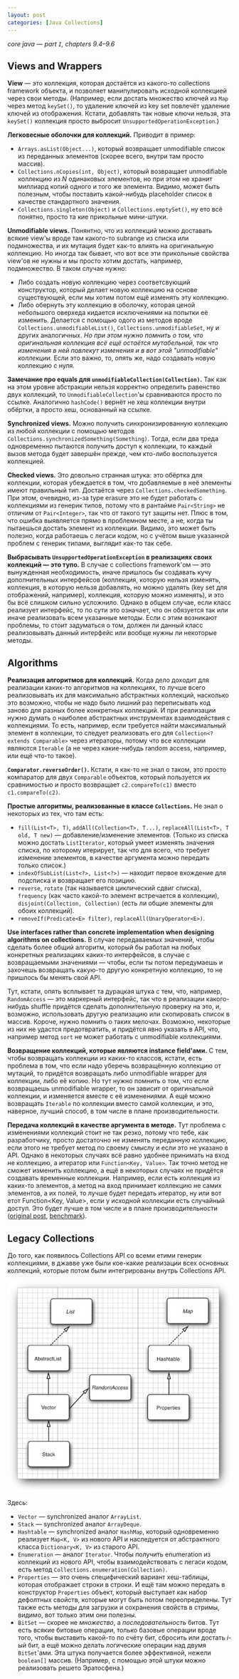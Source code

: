 ```yaml
---
layout: post
categories: [Java Collections]
---
```


*core java — part `I`, chapters 9.4–9.6* 

## Views and Wrappers

**View** — это коллекция, которая достаётся из какого-то collections framework объекта, и позволяет манипулировать исходной коллекцией через свои методы. (Например, если достать множество ключей из `Map` через метод `keySet()`, то удаление ключей из key set повлечёт удаление ключей из отображения. Кстати, добавлять так новые ключи нельзя, эта `keySet()` коллекция просто выбросит `UnsupportedOperationException`.)

**Легковесные оболочки для коллекций.** Приводит в пример:

- `Arrays.asList(Object...)`, который возвращает unmodifiable список из переданных элементов (скорее всего, внутри там просто массив).
- `Collections.nCopies(int, Object)`, который возвращает unmodifiable коллекцию из $N$ одинаковых элементов, но при этом не хранит миллиард копий одного и того же элемента. Видимо, может быть полезным, чтобы поставить какой-нибудь placeholder список в качестве стандартного значения.
- `Collections.singleton(Object)` и `Collections.emptySet()`, ну ето всё понятно, просто та кие прикольные мини-штуки.

**Unmodifiable views.** Понянтно, что из коллекций можно доставать всякие view'ы вроде там какого-то subrange из списка или подмножества, и их мутация будет как-то влиять на оригинальную коллекцию. Но иногда так бывает, что вот все эти прикольные свойства view'ов не нужны и мы просто хотим достать, например, подмножество. В таком случае нужно:

- Либо создать новую коллекцию через соответсвующий конструктор, который делает новую коллекцию на основе существующей, если мы хотим потом ещё изменять эту коллекцию.
- Либо обернуть эту коллекцию в оболочку, которая ценой небольшого оверхеда кидается исключениями на попытки её изменить. Делается с помощью одого из методов вроде `Collections.unmodifiableList()`, `Collections.unmodifiableSet`, ну и других аналогичных. *Но при этом нужно помнить о том, что оригинальная коллекция всё ещё остаётся мутабельной, так что изменения в ней повлекут изменения и в вот этой "unmodifiable" коллекции.* Если это важно, то, опять же, надо создавать новую коллекцию с нуля.

**Замечание про equals для `unmodifiableCollection(Collection)`.** Так как на этом уровне абстракции нельзя корректно определить равенство двух коллекций, то `UnmodifiableCollection`'ы сравниваются просто по ссылке. Аналогично `hashCode()` вернёт не хеш коллекции внутри обёртки, а просто хеш, основанный на ссылке.

**Synchronized views.** Можно получить синхронизированную коллекцию из любой коллекции с помощью методов ` Collections.synchronizedSomething(Something)`. Тогда, если два треда одновременно пытаются получить доступ к коллекции, то каждый вызов метода будет завершён прежде, чем кто-либо воспользуется коллекцией.

**Checked views.** Это довольно странная штука: это обёртка для коллекции, которая убеждается в том, что добавляемые в неё элементы имеют правильный тип. Достаётся через `Collections.checkedSomething`. При этом, очевидно, из-за type erasure это не будет работать с коллекциями из генерик типов, потому что в рантайме `Pair<String>` не отличим от `Pair<Integer>`, так что от такого тут защиты нет. Плюс в том, что ошибка выявляется прямо в проблемном месте, а не, когда ты пытаешься достать элемент из коллекции. Видимо, это может быть полезно, когда работаешь с легаси кодом, но с учётом выше указанной проблем с генерик типами, выглядит как-то так себе.

**Выбрасывать `UnsupportedOperationException` в реализациях своих коллекций — это тупо.** В случае с collections framework'ом — это вынужденная необходимость, иначе пришлось бы создавать кучу дополнительных интерфейсов (коллекция, которую нельзя изменять, коллекция, в которую нельзя добавлять, но можно удалять (key set для отображений, например), коллекция, которую можно изменять), и это бы всё слишком сильно усложнило. Однако в общем случае, если класс реализует интерфейс, то по сути это означает, что он обязуется так или иначе реализовать всем указанные методы. Если с этим возникают проблемы, то стоит задуматься о том, должен ли данный класс реализовывать данный интерфейс или вообще нужны ли некоторые методы.



## Algorithms

**Реализация алгоритмов для коллекций.** Когда дело доходит для реализации каких-то алгоритмов на коллекциях, то лучше всего реализовывать их для максимально абстрактных коллекций, насколько это возможно, чтобы не надо было лишний раз переписывать код заново для разных более конкретных коллекций. И при реализации нужно думать о наиболее абстрактных инструментах взаимодействия с коллекциями. То есть, например, если требуется найти максимальный элемент в коллекции, то следует реализовать его для `Collection<? extends Comparable>` через итераторы, потому что все коллекции являются `Iterable` (а не через какие-нибудь random access, например, или ещё что-то такое).

**`Comparator.reverseOrder()`.** Кстати, я как-то не знал о таком, это просто компаратор для двух `Comparable` объектов, который пользуется их сравнимостью и просто возвращает `c2.compareTo(c1)` вместо `c1.compareTo(c2)`.

**Простые алгоритмы, реализованные в классе `Collections`.** Не знал о некоторых из тех, что там есть:

- `fill(List<T>, T)`, `addAll(Collection<T>, T...)`, `replaceAll(List<T>, T old, T new)` — добавление/изменение элементов. (Только из списка можно достать `ListIterator`, который умеет изменять значения списка, по которому итерирует, так что для всего, что требует изменение элементов, в качестве аргумента можно передать только список.)
- `indexOfSubList(List<?>, List<?>)` — находит первое вхождение для подсписка и возвращает его позицию.
- `reverse`, `rotate` (так называется циклический сдвиг списка), `frequency` (как часто какой-то элемент встречается в коллекции), `disjoint(Collection, Collection)` (есть ли общие элементы для обоих коллекций).
- `removeIf(Predicate<E> filter)`, `replaceAll(UnaryOperator<E>)`.

**Use interfaces rather than concrete implementation when designing algorithms on collections.** В случае передаваемых значений, чтобы сделать более общий алгоритм, который бы работал на любых конкретных реализациях каких-то интерфейсов, в случае с возвращаемыми значениями — чтобы, если ты потом передумаешь и захочешь возвращать какую-то другую конкретную коллекцию, то не пришлось бы менять свой API.

Тут, кстати, опять всплывает та дурацкая штука с тем, что, например, `RandomAccess` — это маркерный интерфейс, так что в реализации какого-нибудь shuffle придётся сделать дополнительную проверку на это, и, возможно, использовать другую реализацию или скопировать список в массив. Короче, нужно помнить о таких мелочах. Возможно, некоторые из них не удастся предотвратить, и придётся явно указать в API, что, например метод `sort` не может работать с unmodifiable коллекциями.

**Возвращение коллекций, которые являются instance field'ами.** С тем, чтобы возвращать коллекции из каких-то классов, кстати, есть проблема в том, что если надо уберечь возвращённую коллекцию от мутаций, то придётся возвращать либо unmodifiable wrapper для коллекции, либо её копию. Но тут нужно помнить о том, что если возвращаешь unmodifiable wrapper, то он зависит от оригинальной коллекции, и изменяется вместе с её изменениями. А ещё можно возвращать `Iterable` по коллекции вместо самой коллекции, и это, наверное, лучший способ, в том числе в плане производительности.

**Передача коллекций в качестве аргумента в методе.** Тут проблема с изменениями коллекций стоит не так резко, потому что тебе, как разработчику, просто достаточно не изменять переданную коллекцию, если этого не требует метод по своему смыслу и если это не указано в API. Однако в некоторых случаях всё равно удобнее принимать на вход не коллекцию, а итератор или `Function<Key, Value>`. Так точно метод не сможет изменить коллекцию, а ещё в некоторых случаях не придётся создавать временные коллекции. Например, если есть коллекция из каких-то элементов, а метод на вход принимает коллекцию не самих элементов, а их полей, то лучше будет передать итератор, ну или вот етот Function<Key, Value>, если у исходной коллекции есть случайный доступ. Это будет лучше в том числе и в плане производительности ([original post](https://2ch.hk/dr/res/338660.html#355302), [benchmark](https://ideone.com/8iKwBz)).



## Legacy Collections

До того, как появилось Collections API со всеми етими генерик коллекциями, в джавве уже были кое-какие реализации всех основных коллекций, которые потом были интегрированы внутрь Collections API.

![image-20200329205238590](/assets/images/corejava.assets/image-20200329205238590.png)



Здесь:

- `Vector` — synchronized аналог `ArrayList`.
- `Stack` — synchronized аналог `ArrayDeque`.
- `Hashtable` — synchronized аналог `HashMap`, который одновременно реализует `Map<K, V>` из нового API и наследуется от абстрактного класса `Dictionary<K, V>` из старого API.
- `Enumeration` — аналог `Iterator`. Чтобы получить enumeration из коллекций из нового API, чтобы взаимодействовать с легаси кодом, есть метод `Collections.enumeration(Collection)`.
- `Properties` — это очень специфический вариант хеш-таблицы, которая отображает строки в строки. И ещё там можно передать в конструктор `Properties` объект, который выступает как набор дефолтных свойств, которые могут быть потом переопределены. Тут также есть методы для загрузки и сохранения свойств в стримы, видимо, вот только этим они полезны.
- `BitSet` — скорее не *множество*, а *последовательность* битов. Тут есть всякие битовые операции, только базовые операции вроде того, чтобы выставить какой-то по счёту бит, сбросить или достать $i$-ый бит, а ещё можно делать логические операции над двумя `BitSet`'ами. Эта штука получается более эффективной, нежели `boolean[]` массив. (Например, с помощью этой штуки можно реализовать решето Эратосфена.)

